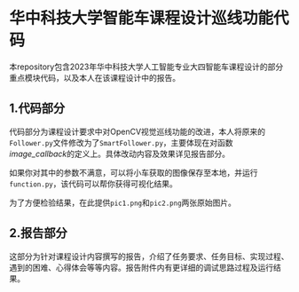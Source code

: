 # 华中科技大学智能车课程设计巡线功能代码
本repository包含2023年华中科技大学人工智能专业大四智能车课程设计的部分重点模块代码，以及本人在该课程设计中的报告。
## 1.代码部分
代码部分为课程设计要求中对OpenCV视觉巡线功能的改进，本人将原来的`Follower.py`文件修改为了`SmartFollower.py`，主要体现在对函数*image_callback*的定义上。具体改动内容及效果详见报告部分。

如果你对其中的参数不满意，可以将小车获取的图像保存至本地，并运行`function.py`，该代码可以帮你获得可视化结果。

为了方便检验结果，在此提供`pic1.png`和`pic2.png`两张原始图片。
## 2.报告部分
这部分为针对课程设计内容撰写的报告，介绍了任务要求、任务目标、实现过程、遇到的困难、心得体会等等内容。报告附件内有更详细的调试思路过程及运行结果。
